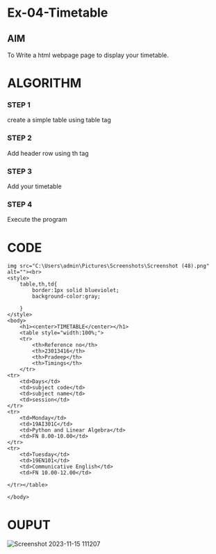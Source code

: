 # Ex-04-Timetable
## AIM
To Write a html webpage page to display your timetable.

# ALGORITHM
### STEP 1
create a simple table using table tag
### STEP 2
Add header row using th tag
### STEP 3
Add your timetable
### STEP 4
Execute the program

# CODE
```
img src="C:\Users\admin\Pictures\Screenshots\Screenshot (48).png" alt=""><br>
<style>
    table,th,td{
        border:1px solid blueviolet;
        background-color:gray;
        
    }
</style>
<body>
    <h1><center>TIMETABLE</center></h1>
    <table style="width:100%;">
    <tr>
        <th>Reference no</th>
        <th>23013416</th>
        <th>Pradeep</th>
        <th>Timings</th>
    </tr>
<tr>
    <td>Days</td>
    <td>subject code</td>
    <td>subject name</td>
    <td>session</td>
</tr>
<tr>
    <td>Monday</td>
    <td>19AI301C</td>
    <td>Python and Linear Algebra</td>
    <td>FN 8.00-10.00</td>
</tr>
<tr>
    <td>Tuesday</td>
    <td>19EN101</td>
    <td>Communicative English</td>
    <td>FN 10.00-12.00</td>

</tr></table>

</body>
```

# OUPUT
![Screenshot 2023-11-15 111207](https://github.com/pradeeprajeswari/ODD2023-WT-Ex-03-Timetable/assets/145743112/58850a14-a490-422b-892d-81b2064c322d)

